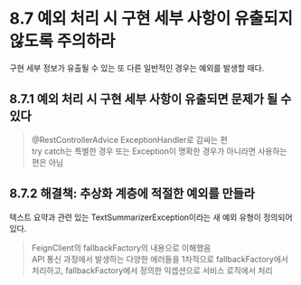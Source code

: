 # 8.7 예외 처리 시 구현 세부 사항이 유출되지 않도록 주의하라

구현 세부 정보가 유출될 수 있는 또 다른 일반적인 경우는 예외를 발생할 때다.  

## 8.7.1 예외 처리 시 구현 세부 사항이 유출되면 문제가 될 수 있다

> @RestControllerAdvice ExceptionHandler로 감싸는 편  
> try catch는 특별한 경우 또는 Exception이 명확한 경우가 아니라면 사용하는 편은 아님  

## 8.7.2 해결책: 추상화 계층에 적절한 예외를 만들라

텍스트 요약과 관련 있는 TextSummarizerException이라는 새 예외 유형이 정의되어 있다.  

> FeignClient의 fallbackFactory의 내용으로 이해했음  
> API 통신 과정에서 발생하는 다양한 에러들을 1차적으로 fallbackFactory에서 처리하고, fallbackFactory에서 정의한 익셉션으로 서비스 로직에서 처리  
